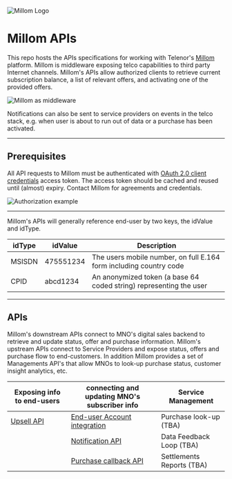 ![Millom Logo](images/Millom_Colour-02.png )
# Millom APIs
This repo hosts the APIs specifications for working with Telenor's [Millom](https://millom.com/) platform.
Millom is middleware exposing telco capabilities to third party Internet channels.
Millom's APIs allow authorized clients to retrieve current subscription balance,
a list of relevant offers, and activating one of the provided offers.

![Millom as middleware](images/millom-middle.svg)

Notifications can also be sent to service providers on events in the telco stack,
e.g. when user is about to run out of data or a purchase has been activated.  

---
## Prerequisites
All API requests to Millom must be authenticated with [OAuth 2.0 client credentials](https://oauth.net/2/grant-types/client-credentials/) access token.
The access token should be cached and reused until (almost) expiry.
Contact Millom for agreements and credentials.  

![Authorization example](images/authorization.svg)

---

Millom's APIs will generally reference end-user by two keys, the idValue and idType.

| idType | idValue | Description |
| ------- | ------ | ----------- |
| MSISDN | 475551234 | The users mobile number, on full E.164 form including country code |
| CPID   | abcd1234 | An anonymized token (a base 64 coded string) representing the user |

---
## APIs
Millom's downstream APIs connect to MNO's digital sales backend to retrieve and update status, offer and purchase information. Millom's upstream APIs connect to Service Providers and expose status, offers and purchase flow to end-customers.
In addition Millom provides a set of Managements API's that allow MNOs to look-up purchase status, customer insight analytics, etc.

| Exposing info to end-users | connecting and updating MNO's subscriber info | Service Management |
| ------ | ----------- | ------ |
| [Upsell API](apis/service-providers) | [End-user Account integration](apis/operators/backend) | Purchase look-up (TBA)|
| | [Notification API](apis/operators/notification) | Data Feedback Loop (TBA) |
| | [Purchase callback API](apis/operators/purchase-callback) | Settlements Reports (TBA) |
